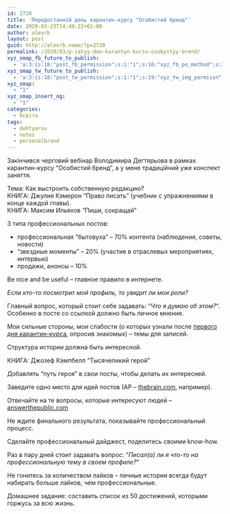 ```yaml
---
id: 2728
title: 'Передостанній день карантин-курсу "Особистий бренд"'
date: 2020-03-23T14:49:22+02:00
author: alexrb
layout: post
guid: http://alexrb.name/?p=2728
permalink: /2020/03/p-iatyy-den-karantyn-kursu-osobystyy-brend/
xyz_smap_fb_future_to_publish:
  - 'a:3:{s:18:"post_fb_permission";s:1:"1";s:16:"xyz_fb_po_method";s:1:"2";s:14:"xyz_fb_message";s:51:"{BLOG_TITLE} - {POST_TITLE}{POST_TITLE}{POST_TITLE}";}'
xyz_smap_tw_future_to_publish:
  - 'a:3:{s:18:"post_tw_permission";s:1:"1";s:19:"xyz_tw_img_permissn";s:1:"1";s:14:"xyz_tw_message";s:26:"{POST_TITLE} - {PERMALINK}";}'
xyz_smap:
  - "1"
xyz_smap_insert_og:
  - "1"
categories:
  - Освіта
tags:
  - dehtyarov
  - notes
  - personalbrand
---
```

Закінчився черговий вебінар Володимира Дегтярьова в рамках карантин-курсу &#8220;Особистий бренд&#8221;, а у мене традиційний уже конспект заняття.

Тема: Как выстроить собственную редакцию?  
КНИГА: Джулия Кэмерон &#8220;Право писать&#8221; (учебник с упражнениями в конце каждой главы).  
КНИГА: Максим Ильяхов &#8220;Пиши, сокращай&#8221;

3 типа профессиональных постов:

  * профессиональная &#8220;бытовуха&#8221; &#8211; 70% контента (наблюдения, советы, новости)
  * &#8220;звездные моменты&#8221; &#8211; 20% (участие в отраслевых мероприятиях, интервью)
  * продажи, анонсы &#8211; 10%

Be nice and be useful &#8211; главное правило в интернете.

_Если кто-то посмотрит мой профиль, то увидит ли мои роли?_

Главный вопрос, который стоит себе задавать: &#8220;_Что я думаю об этом?_&#8220;. Особенно в посте со ссылкой должно быть личное мнение.

Мои сильные стороны, мои слабости (о которых узнали после [первого дня карантин-курса](https://alexrb.name/2020/03/pershyy-den-karantyn-kursu-osobystyy-brend/), опросив знакомых) &#8211; темы для записей.

Структура истории должна быть интересной.

КНИГА: Джозеф Кэмпбелл &#8220;Тысячеликий герой&#8221;

Добавлять &#8220;путь героя&#8221; в свои посты, чтобы делать их интересней.

Заведите одно место для идей постов (АР &#8211; [thebrain.com](http://thebrain.com), например).

Отвечайте на те вопросы, которые интересуют людей &#8211; [answerthepublic.com](http://answerthepublic.com)

Не ждите финального результата, показывайте профессиональный процесс.

Сделайте профессиональный дайджест, поделитесь своими know-how.

Раз в пару дней стоит задавать вопрос: &#8220;_Писал(а) ли я что-то на профессиональную тему в своем профиле?_&#8220;

Не гонитесь за количеством лайков &#8211; личные истории всегда будут набирать больше лайков, чем профессиональные.

Домашнее задание: составить список из 50 достижений, которыми горжусь за всю жизнь.
